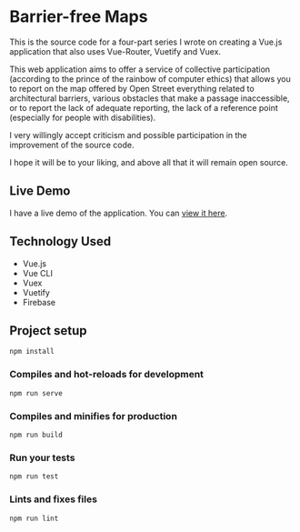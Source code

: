 # Barrier-free Maps

This is the source code for a four-part series I wrote on creating a Vue.js application that also uses Vue-Router, Vuetify and Vuex.

This web application aims to offer a service of collective participation (according to the prince of the rainbow of computer ethics) that allows you to report on the map offered by Open Street everything related to architectural barriers, various obstacles that make a passage inaccessible, or to report the lack of adequate reporting, the lack of a reference point (especially for people with disabilities).

I very willingly accept criticism and possible participation in the improvement of the source code.

I hope it will be to your liking, and above all that it will remain open source.

## Live Demo

I have a live demo of the application. You can [view it here](https://barrier-free-maps.firebaseapp.com/).

## Technology Used

* Vue.js
* Vue CLI
* Vuex
* Vuetify
* Firebase

## Project setup
```
npm install
```

### Compiles and hot-reloads for development
```
npm run serve
```

### Compiles and minifies for production
```
npm run build
```

### Run your tests
```
npm run test
```

### Lints and fixes files
```
npm run lint
```

